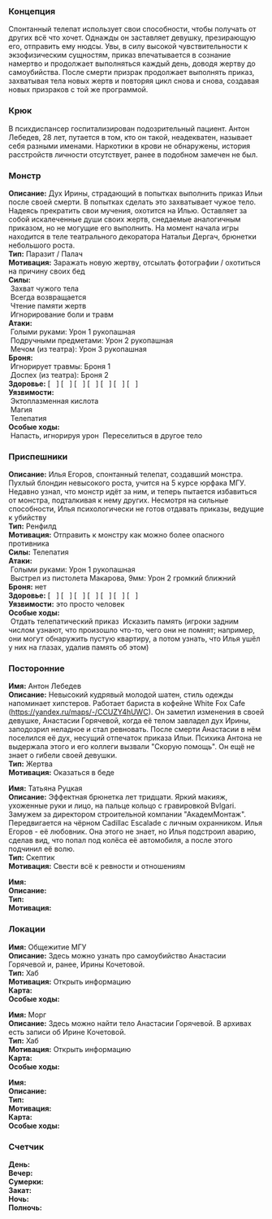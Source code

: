 ### Концепция

Спонтанный телепат использует свои способности, чтобы получать от других всё что хочет. Однажды он заставляет девушку, презирающую его, отправить ему нюдсы. Увы, в силу высокой чувствительности к экзофизическим сущностям, приказ впечатывается в сознание намертво и продолжает выполняться каждый день, доводя жертву до самоубийства. После смерти призрак продолжает выполнять приказ, захватывая тела новых жертв и повторяя цикл снова и снова, создавая новых призраков с той же программой.

### Крюк

В психдиспансер госпитализирован подозрительный пациент. Антон Лебедев, 28 лет, путается в том, кто он такой, неадекватен, называет себя разными именами. Наркотики в крови не обнаружены, история расстройств личности отсутствует, ранее в подобном замечен не был.

### Монстр

**Описание:** Дух Ирины, страдающий в попытках выполнить приказ Ильи после своей смерти. В попытках сделать это захватывает чужое тело. Надеясь прекратить свои мучения, охотится на Илью. Оставляет за собой искалеченные души своих жертв, снедаемые аналогичным приказом, но не могущие его выполнить. На момент начала игры находится в теле театрального декоратора Натальи Дергач, брюнетки небольшого роста.  
**Тип:** Паразит / Палач  
**Мотивация:** Заражать новую жертву, отсылать фотографии / охотиться на причину своих бед   
**Силы:**  
&nbsp;Захват чужого тела  
&nbsp;Всегда возвращается  
&nbsp;Чтение памяти жертв  
&nbsp;Игнорирование боли и травм  
**Атаки:**  
&nbsp;Голыми руками: Урон 1 рукопашная  
&nbsp;Подручными предметами: Урон 2 рукопашная  
&nbsp;Мечом (из театра): Урон 3 рукопашная  
**Броня:**  
&nbsp;Игнорирует травмы: Броня 1  
&nbsp;Доспех (из театра): Броня 2  
**Здоровье:**  [ &nbsp; ] [ &nbsp; ] [ &nbsp; ] [ &nbsp; ] [ &nbsp; ] [ &nbsp; ] [ &nbsp; ]  
**Уязвимости:**  
&nbsp;Эктоплазменная кислота  
&nbsp;Магия  
&nbsp;Телепатия  
**Особые ходы:**  
&nbsp;Напасть, игнорируя урон
&nbsp;Переселиться в другое тело

### Приспешники

**Описание:** Илья Егоров, спонтанный телепат, создавший монстра. Пухлый блондин невысокого роста, учится на 5 курсе юрфака МГУ. Недавно узнал, что монстр идёт за ним, и теперь пытается избавиться от монстра, подталкивая к нему других. Несмотря на сильные способности, Илья психологически не готов отдавать приказы, ведущие к убийству  
**Тип:** Ренфилд  
**Мотивация:** Отправить к монстру как можно более опасного противника  
**Силы:** Телепатия  
**Атаки:**  
&nbsp;Голыми руками: Урон 1 рукопашная  
&nbsp;Выстрел из пистолета Макарова, 9мм: Урон 2 громкий ближний  
**Броня:** нет  
**Здоровье:**  [ &nbsp; ] [ &nbsp; ] [ &nbsp; ] [ &nbsp; ] [ &nbsp; ] [ &nbsp; ] [ &nbsp; ]  
**Уязвимости:**  это просто человек  
**Особые ходы:**  
&nbsp;Отдать телепатический приказ
&nbsp;Исказить память (игроки задним числом узнают, что произошло что-то, чего они не помнят; например, они могут обнаружить пустую квартиру, а потом узнать, что Илья ушёл у них на глазах, удалив память об этом)

### Посторонние

**Имя:** Антон Лебедев  
**Описание:** Невысокий кудрявый молодой шатен, стиль одежды напоминает хипстеров. Работает бариста в кофейне White Fox Cafe (https://yandex.ru/maps/-/CCUZY4hUWC). Он заметил изменения в своей девушке, Анастасии Горячевой, когда её телом завладел дух Ирины, заподозрил неладное и стал ревновать. После смерти Анастасии в нём поселился её дух, несущий отпечаток приказа Ильи. Психика Антона не выдержала этого и его коллеги вызвали "Скорую помощь". Он ещё не знает о гибели своей девушки.  
**Тип:** Жертва  
**Мотивация:** Оказаться в беде  

**Имя:** Татьяна Руцкая  
**Описание:** Эффектная брюнетка лет тридцати. Яркий макияж, ухоженные руки и лицо, на пальце кольцо с гравировкой Bvlgari. Замужем за директором строительной компании "АкадемМонтаж". Передвигается на чёрном Cadillac Escalade с личным охранником. Илья Егоров - её любовник. Она этого не знает, но Илья подстроил аварию, сделав вид, что попал под колёса её автомобиля, а после этого подчинил её волю.   
**Тип:** Скептик  
**Мотивация:** Свести всё к ревности и отношениям  

**Имя:**  
**Описание:**  
**Тип:**  
**Мотивация:**  


### Локации

**Имя:** Общежитие МГУ  
**Описание:** Здесь можно узнать про самоубийство Анастасии Горячевой и, ранее, Ирины Кочетовой.   
**Тип:** Хаб  
**Мотивация:** Открыть информацию  
**Карта:**  
**Особые ходы:**  

**Имя:** Морг  
**Описание:** Здесь можно найти тело Анастасии Горячевой. В архивах есть записи об Ирине Кочетовой.  
**Тип:** Хаб  
**Мотивация:** Открыть информацию  
**Карта:**  
**Особые ходы:**  

**Имя:**  
**Описание:**  
**Тип:**  
**Мотивация:**  
**Карта:**  
**Особые ходы:**  

### Счетчик

**День:**  
**Вечер:**  
**Сумерки:**  
**Закат:**  
**Ночь:**  
**Полночь:**  
